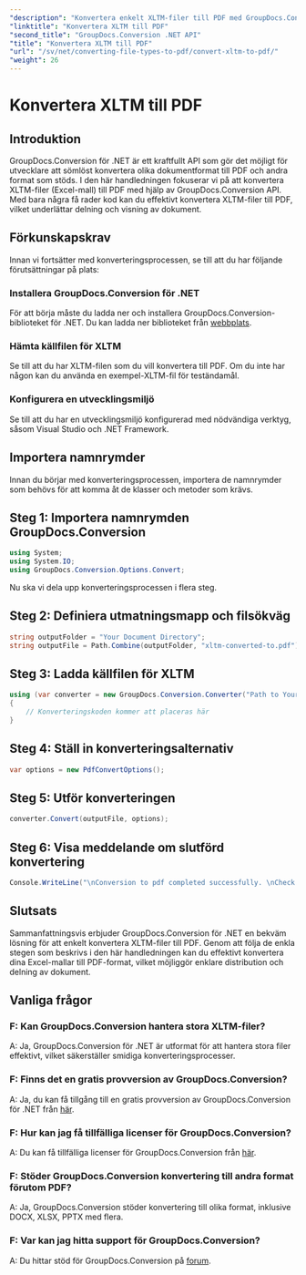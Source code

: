 ```yaml
---
"description": "Konvertera enkelt XLTM-filer till PDF med GroupDocs.Conversion för .NET. Effektivisera din dokumentkonverteringsprocess."
"linktitle": "Konvertera XLTM till PDF"
"second_title": "GroupDocs.Conversion .NET API"
"title": "Konvertera XLTM till PDF"
"url": "/sv/net/converting-file-types-to-pdf/convert-xltm-to-pdf/"
"weight": 26
---
```


# Konvertera XLTM till PDF

## Introduktion
GroupDocs.Conversion för .NET är ett kraftfullt API som gör det möjligt för utvecklare att sömlöst konvertera olika dokumentformat till PDF och andra format som stöds. I den här handledningen fokuserar vi på att konvertera XLTM-filer (Excel-mall) till PDF med hjälp av GroupDocs.Conversion API. Med bara några få rader kod kan du effektivt konvertera XLTM-filer till PDF, vilket underlättar delning och visning av dokument.
## Förkunskapskrav
Innan vi fortsätter med konverteringsprocessen, se till att du har följande förutsättningar på plats:
### Installera GroupDocs.Conversion för .NET
För att börja måste du ladda ner och installera GroupDocs.Conversion-biblioteket för .NET. Du kan ladda ner biblioteket från [webbplats](https://releases.groupdocs.com/conversion/net/).
### Hämta källfilen för XLTM
Se till att du har XLTM-filen som du vill konvertera till PDF. Om du inte har någon kan du använda en exempel-XLTM-fil för teständamål.
### Konfigurera en utvecklingsmiljö
Se till att du har en utvecklingsmiljö konfigurerad med nödvändiga verktyg, såsom Visual Studio och .NET Framework.

## Importera namnrymder
Innan du börjar med konverteringsprocessen, importera de namnrymder som behövs för att komma åt de klasser och metoder som krävs.
## Steg 1: Importera namnrymden GroupDocs.Conversion
```csharp
using System;
using System.IO;
using GroupDocs.Conversion.Options.Convert;
```

Nu ska vi dela upp konverteringsprocessen i flera steg.
## Steg 2: Definiera utmatningsmapp och filsökväg
```csharp
string outputFolder = "Your Document Directory";
string outputFile = Path.Combine(outputFolder, "xltm-converted-to.pdf");
```
## Steg 3: Ladda källfilen för XLTM
```csharp
using (var converter = new GroupDocs.Conversion.Converter("Path to Your XLTM File"))
{
    // Konverteringskoden kommer att placeras här
}
```
## Steg 4: Ställ in konverteringsalternativ
```csharp
var options = new PdfConvertOptions();
```
## Steg 5: Utför konverteringen
```csharp
converter.Convert(outputFile, options);
```
## Steg 6: Visa meddelande om slutförd konvertering
```csharp
Console.WriteLine("\nConversion to pdf completed successfully. \nCheck output in {0}", outputFolder);
```

## Slutsats
Sammanfattningsvis erbjuder GroupDocs.Conversion för .NET en bekväm lösning för att enkelt konvertera XLTM-filer till PDF. Genom att följa de enkla stegen som beskrivs i den här handledningen kan du effektivt konvertera dina Excel-mallar till PDF-format, vilket möjliggör enklare distribution och delning av dokument.
## Vanliga frågor
### F: Kan GroupDocs.Conversion hantera stora XLTM-filer?
A: Ja, GroupDocs.Conversion för .NET är utformat för att hantera stora filer effektivt, vilket säkerställer smidiga konverteringsprocesser.
### F: Finns det en gratis provversion av GroupDocs.Conversion?
A: Ja, du kan få tillgång till en gratis provversion av GroupDocs.Conversion för .NET från [här](https://releases.groupdocs.com/).
### F: Hur kan jag få tillfälliga licenser för GroupDocs.Conversion?
A: Du kan få tillfälliga licenser för GroupDocs.Conversion från [här](https://purchase.groupdocs.com/temporary-license/).
### F: Stöder GroupDocs.Conversion konvertering till andra format förutom PDF?
A: Ja, GroupDocs.Conversion stöder konvertering till olika format, inklusive DOCX, XLSX, PPTX med flera.
### F: Var kan jag hitta support för GroupDocs.Conversion?
A: Du hittar stöd för GroupDocs.Conversion på [forum](https://forum.groupdocs.com/c/conversion/11).